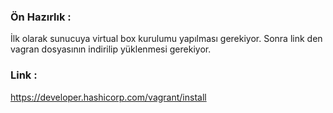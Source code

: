 ### Ön Hazırlık : 
İlk olarak sunucuya virtual box kurulumu yapılması gerekiyor. Sonra link den vagran dosyasının indirilip yüklenmesi gerekiyor.
### Link : 
https://developer.hashicorp.com/vagrant/install